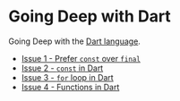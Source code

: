 # Going Deep with Dart

Going Deep with the [Dart language](https://dart.dev).

* [Issue 1 - Prefer `const` over `final`](issue-1-prefer-const-over-final/issue-1-prefer-const-over-final.md)
* [Issue 2 - `const` in Dart](issue-2-const-in-dart/issue-2-const-in-dart.md)
* [Issue 3 - `for` loop in Dart](issue-3-for-loop-in-dart/issue-3-for-loop-in-dart.md)
* [Issue 4 - Functions in Dart](issue-4-functions-in-dart/issue-4-functions-in-dart.md)